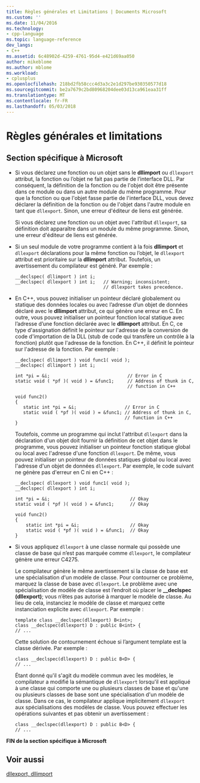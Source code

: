 ```yaml
---
title: Règles générales et Limitations | Documents Microsoft
ms.custom: ''
ms.date: 11/04/2016
ms.technology:
- cpp-language
ms.topic: language-reference
dev_langs:
- C++
ms.assetid: 6c48902d-4259-4761-95d4-e421d69aa050
author: mikeblome
ms.author: mblome
ms.workload:
- cplusplus
ms.openlocfilehash: 218bd2fb58ccc4d3a3c2e1d297be930350577d18
ms.sourcegitcommit: be2a7679c2bd80968204dee03d13ca961eaa31ff
ms.translationtype: MT
ms.contentlocale: fr-FR
ms.lasthandoff: 05/03/2018
---
```

# <a name="general-rules-and-limitations"></a>Règles générales et limitations
## <a name="microsoft-specific"></a>Section spécifique à Microsoft  
  
-   Si vous déclarez une fonction ou un objet sans le **dllimport** ou `dllexport` attribut, la fonction ou l’objet ne fait pas partie de l’interface DLL. Par conséquent, la définition de la fonction ou de l'objet doit être présente dans ce module ou dans un autre module du même programme. Pour que la fonction ou que l'objet fasse partie de l'interface DLL, vous devez déclarer la définition de la fonction ou de l'objet dans l'autre module en tant que `dllexport`. Sinon, une erreur d'éditeur de liens est générée.  
  
     Si vous déclarez une fonction ou un objet avec l'attribut `dllexport`, sa définition doit apparaître dans un module du même programme. Sinon, une erreur d'éditeur de liens est générée.  
  
-   Si un seul module de votre programme contient à la fois **dllimport** et `dllexport` déclarations pour la même fonction ou l’objet, le `dllexport` attribut est prioritaire sur la **dllimport** attribut. Toutefois, un avertissement du compilateur est généré. Par exemple :  
  
    ```  
    __declspec( dllimport ) int i;  
    __declspec( dllexport ) int i;   // Warning; inconsistent;  
                                     // dllexport takes precedence.  
    ```  
  
-   En C++, vous pouvez initialiser un pointeur déclaré globalement ou statique des données locales ou avec l’adresse d’un objet de données déclaré avec le **dllimport** attribut, ce qui génère une erreur en C. En outre, vous pouvez initialiser un pointeur fonction local statique avec l’adresse d’une fonction déclarée avec le **dllimport** attribut. En C, ce type d'assignation définit le pointeur sur l'adresse de la conversion de code d'importation de la DLL (stub de code qui transfère un contrôle à la fonction) plutôt que l'adresse de la fonction. En C++, il définit le pointeur sur l'adresse de la fonction. Par exemple :  
  
    ```  
    __declspec( dllimport ) void func1( void );  
    __declspec( dllimport ) int i;  
  
    int *pi = &i;                             // Error in C  
    static void ( *pf )( void ) = &func1;     // Address of thunk in C,  
                                              // function in C++  
  
    void func2()  
    {  
       static int *pi = &i;                  // Error in C  
       static void ( *pf )( void ) = &func1; // Address of thunk in C,  
                                             // function in C++  
    }  
    ```  
  
     Toutefois, comme un programme qui inclut l'attribut `dllexport` dans la déclaration d'un objet doit fournir la définition de cet objet dans le programme, vous pouvez initialiser un pointeur fonction statique global ou local avec l'adresse d'une fonction `dllexport`. De même, vous pouvez initialiser un pointeur de données statiques global ou local avec l'adresse d'un objet de données `dllexport`. Par exemple, le code suivant ne génère pas d'erreur en C ni en C++ :  
  
    ```  
    __declspec( dllexport ) void func1( void );  
    __declspec( dllexport ) int i;  
  
    int *pi = &i;                              // Okay  
    static void ( *pf )( void ) = &func1;      // Okay  
  
    void func2()  
    {  
        static int *pi = &i;                   // Okay  
        static void ( *pf )( void ) = &func1;  // Okay  
    }  
    ```  
  
-   Si vous appliquez `dllexport` à une classe normale qui possède une classe de base qui n’est pas marquée comme `dllexport`, le compilateur génère une erreur C4275.  
  
     Le compilateur génère le même avertissement si la classe de base est une spécialisation d'un modèle de classe. Pour contourner ce problème, marquez la classe de base avec `dllexport`. Le problème avec une spécialisation de modèle de classe est l’endroit où placer le **__declspec (dllexport)**; vous n’êtes pas autorisé à marquer le modèle de classe. Au lieu de cela, instanciez le modèle de classe et marquez cette instanciation explicite avec `dllexport`. Par exemple :  
  
    ```  
    template class __declspec(dllexport) B<int>;  
    class __declspec(dllexport) D : public B<int> {  
    // ...  
    ```  
  
     Cette solution de contournement échoue si l’argument template est la classe dérivée. Par exemple :  
  
    ```  
    class __declspec(dllexport) D : public B<D> {  
    // ...  
    ```  
  
     Étant donné qu'il s'agit du modèle commun avec les modèles, le compilateur a modifié la sémantique de `dllexport` lorsqu'il est appliqué à une classe qui comporte une ou plusieurs classes de base et qu'une ou plusieurs classes de base sont une spécialisation d'un modèle de classe. Dans ce cas, le compilateur applique implicitement `dllexport` aux spécialisations des modèles de classe. Vous pouvez effectuer les opérations suivantes et pas obtenir un avertissement :  
  
    ```  
    class __declspec(dllexport) D : public B<D> {  
    // ...  
    ```  
  
**FIN de la section spécifique à Microsoft**  
  
## <a name="see-also"></a>Voir aussi  
 [dllexport, dllimport](../cpp/dllexport-dllimport.md)